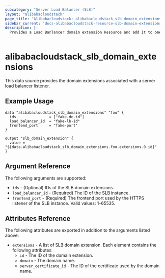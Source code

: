 ```yaml
---
subcategory: "Server Load Balancer (SLB)"
layout: "alibabacloudstack"
page_title: "Alibabacloudstack: alibabacloudstack_slb_domain_extensions"
sidebar_current: "docs-alibabacloudstack-resource-slb-domain-extensions"
description: |-
  Provides a Load Banlancer domain extension Resource and add it to one Listener.
---
```


# alibabacloudstack\_slb\_domain_extensions

This data source provides the domain extensions associated with a server load balancer listener.

## Example Usage
```
data "alibabacloudstack_slb_domain_extensions" "foo" {
  ids               = ["fake-de-id"]
  load_balancer_id  = "fake-lb-id"
  frontend_port     = "fake-port"
}

output "slb_domain_extension" {
  value = "${data.alibabacloudstack_slb_domain_extensions.foo.extensions.0.id}"
}

```

## Argument Reference

The following arguments are supported:

* `ids` - (Optional) IDs of the SLB domain extensions.
* `load_balancer_id` - (Required) The ID of the SLB instance.
* `frontend_port` - (Required) The frontend port used by the HTTPS listener of the SLB instance. Valid values: 1–65535.

## Attributes Reference

The following attributes are exported in addition to the arguments listed above:

* `extensions` - A list of SLB domain extension. Each element contains the following attributes:
    * `id` - The ID of the domain extension.
    * `domain` - The domain name.
    * `server_certificate_id` - The ID of the certificate used by the domain name.
